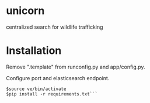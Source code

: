 # unicorn
centralized search for wildlife trafficking

# Installation

Remove ".template" from runconfig.py and app/config.py.

Configure port and elasticsearch endpoint.

```$virtualenv ve
$source ve/bin/activate
$pip install -r requirements.txt```

